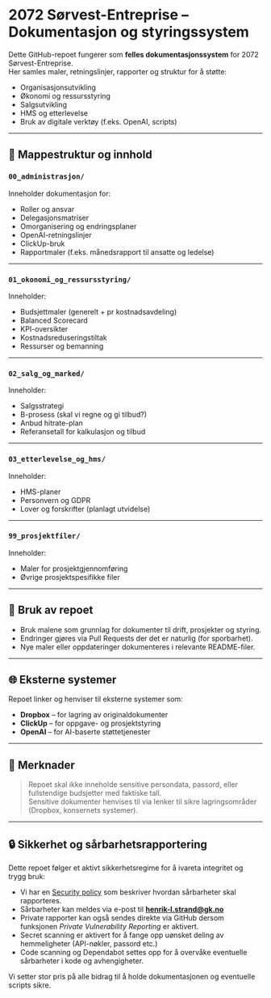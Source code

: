 # 2072 Sørvest-Entreprise – Dokumentasjon og styringssystem

Dette GitHub-repoet fungerer som **felles dokumentasjonssystem** for 2072 Sørvest-Entreprise.  
Her samles maler, retningslinjer, rapporter og struktur for å støtte:
- Organisasjonsutvikling
- Økonomi og ressursstyring
- Salgsutvikling
- HMS og etterlevelse
- Bruk av digitale verktøy (f.eks. OpenAI, scripts)

---

## 📁 Mappestruktur og innhold

### `00_administrasjon/`
Inneholder dokumentasjon for:
- Roller og ansvar
- Delegasjonsmatriser
- Omorganisering og endringsplaner
- OpenAI-retningslinjer
- ClickUp-bruk
- Rapportmaler (f.eks. månedsrapport til ansatte og ledelse)

---

### `01_okonomi_og_ressursstyring/`
Inneholder:
- Budsjettmaler (generelt + pr kostnadsavdeling)
- Balanced Scorecard
- KPI-oversikter
- Kostnadsreduseringstiltak
- Ressurser og bemanning

---

### `02_salg_og_marked/`
Inneholder:
- Salgsstrategi
- B-prosess (skal vi regne og gi tilbud?)
- Anbud hitrate-plan
- Referansetall for kalkulasjon og tilbud

---

### `03_etterlevelse_og_hms/`
Inneholder:
- HMS-planer
- Personvern og GDPR
- Lover og forskrifter (planlagt utvidelse)

---

### `99_prosjektfiler/`
Inneholder:
- Maler for prosjektgjennomføring
- Øvrige prosjektspesifikke filer

---

## 🚀 Bruk av repoet
- Bruk malene som grunnlag for dokumenter til drift, prosjekter og styring.
- Endringer gjøres via Pull Requests der det er naturlig (for sporbarhet).
- Nye maler eller oppdateringer dokumenteres i relevante README-filer.

---

## 🌐 Eksterne systemer
Repoet linker og henviser til eksterne systemer som:
- **Dropbox** – for lagring av originaldokumenter
- **ClickUp** – for oppgave- og prosjektstyring
- **OpenAI** – for AI-baserte støttetjenester

---

## 📌 Merknader
> Repoet skal ikke inneholde sensitive persondata, passord, eller fullstendige budsjetter med faktiske tall.  
> Sensitive dokumenter henvises til via lenker til sikre lagringsområder (Dropbox, konsernets systemer).

---

## 🔒 Sikkerhet og sårbarhetsrapportering

Dette repoet følger et aktivt sikkerhetsregime for å ivareta integritet og trygg bruk:

- Vi har en [Security policy](./SECURITY.md) som beskriver hvordan sårbarheter skal rapporteres.
- Sårbarheter kan meldes via e-post til **henrik-l.strand@gk.no**
- Private rapporter kan også sendes direkte via GitHub dersom funksjonen *Private Vulnerability Reporting* er aktivert.
- Secret scanning er aktivert for å fange opp uønsket deling av hemmeligheter (API-nøkler, passord etc.)
- Code scanning og Dependabot settes opp for å overvåke eventuelle sårbarheter i kode og avhengigheter.

Vi setter stor pris på alle bidrag til å holde dokumentasjonen og eventuelle scripts sikre.
